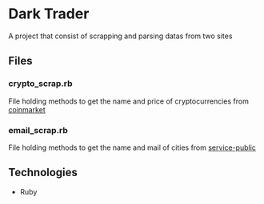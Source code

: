# Dark Trader

A project that consist of scrapping and parsing datas from two sites

## Files

### crypto_scrap.rb

File holding methods to get the name and price of cryptocurrencies from [coinmarket]('https://coinmarketcap.com/all/views/all/')

### email_scrap.rb

File holding methods to get the name and mail of cities from [service-public](https://lannuaire.service-public.fr/navigation/ile-de-france/mairie)

## Technologies

- Ruby

